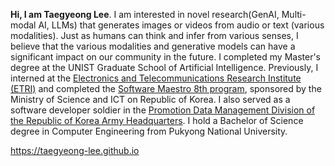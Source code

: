 **Hi, I am Taegyeong Lee**. I am interested in novel research(GenAI, Multi-modal AI, LLMs) that generates images or videos from audio or text (various modalities). Just as humans can think and infer from various senses, I believe that the various modalities and generative models can have a significant impact on our community in the future. 
I completed my Master's degree at the UNIST Graduate School of Artificial Intelligence.
Previously, I interned at the <a href='https://www.etri.re.kr/intro.html'>Electronics and Telecommunications Research Institute (ETRI)</a> and completed the <a href='https://www.swmaestro.org/sw/main/main.do'>Software Maestro 8th program</a>, sponsored by the Ministry of Science and ICT on Republic of Korea. 
I also served as a software developer soldier in the <a href='https://www.army.mil.kr/sites/army/index.do'>Promotion Data Management Division of the Republic of Korea Army Headquarters</a>. I hold a Bachelor of Science degree in Computer Engineering from Pukyong National University.

https://taegyeong-lee.github.io
